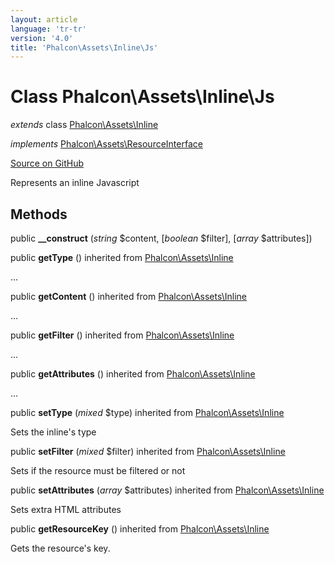 ```yaml
---
layout: article
language: 'tr-tr'
version: '4.0'
title: 'Phalcon\Assets\Inline\Js'
---
```


# Class **Phalcon\Assets\Inline\Js**

*extends* class [Phalcon\Assets\Inline](/4.0/en/api/Phalcon_Assets_Inline)

*implements* [Phalcon\Assets\ResourceInterface](/4.0/en/api/Phalcon_Assets_ResourceInterface)

<a href="https://github.com/phalcon/cphalcon/tree/v4.0.0/phalcon/assets/inline/js.zep" class="btn btn-default btn-sm">Source on GitHub</a>

Represents an inline Javascript

## Methods

public **__construct** (*string* $content, [*boolean* $filter], [*array* $attributes])

public **getType** () inherited from [Phalcon\Assets\Inline](/4.0/en/api/Phalcon_Assets_Inline)

...

public **getContent** () inherited from [Phalcon\Assets\Inline](/4.0/en/api/Phalcon_Assets_Inline)

...

public **getFilter** () inherited from [Phalcon\Assets\Inline](/4.0/en/api/Phalcon_Assets_Inline)

...

public **getAttributes** () inherited from [Phalcon\Assets\Inline](/4.0/en/api/Phalcon_Assets_Inline)

...

public **setType** (*mixed* $type) inherited from [Phalcon\Assets\Inline](/4.0/en/api/Phalcon_Assets_Inline)

Sets the inline's type

public **setFilter** (*mixed* $filter) inherited from [Phalcon\Assets\Inline](/4.0/en/api/Phalcon_Assets_Inline)

Sets if the resource must be filtered or not

public **setAttributes** (*array* $attributes) inherited from [Phalcon\Assets\Inline](/4.0/en/api/Phalcon_Assets_Inline)

Sets extra HTML attributes

public **getResourceKey** () inherited from [Phalcon\Assets\Inline](/4.0/en/api/Phalcon_Assets_Inline)

Gets the resource's key.